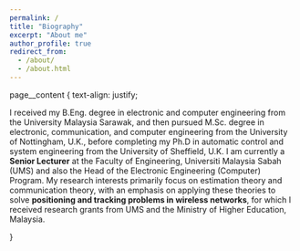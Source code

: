 ```yaml
---
permalink: /
title: "Biography"
excerpt: "About me"
author_profile: true
redirect_from: 
  - /about/
  - /about.html
---
```


page__content {
  text-align: justify;


I received my B.Eng. degree in electronic and computer engineering from the University Malaysia Sarawak, and then pursued M.Sc. degree in electronic, communication, and computer engineering from the University of Nottingham, U.K., before completing my Ph.D in automatic control and system engineering from the University of Sheffield, U.K. I am currently a **Senior Lecturer** at the Faculty of Engineering, Universiti Malaysia Sabah (UMS) and also the Head of the Electronic Engineering (Computer) Program. My research interests primarily focus on estimation theory and communication theory, with an emphasis on applying these theories to solve **positioning and tracking problems in wireless networks**, for which I received research grants from UMS and the Ministry of Higher Education, Malaysia.

}
